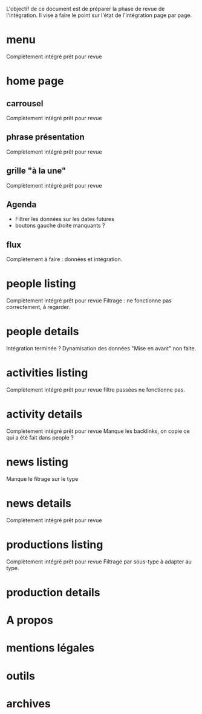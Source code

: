 L'objectif de ce document est de préparer la phase de revue de l'intégration.
Il vise à faire le point sur l'état de l'intégration page par page.

# menu

Complètement intégré prêt pour revue

# home page

## carrousel

Complètement intégré prêt pour revue

## phrase présentation

Complètement intégré prêt pour revue

## grille "à la une"

Complètement intégré prêt pour revue

## Agenda

- Filtrer les données sur les dates futures
- boutons gauche droite manquants ? 

## flux

Complètement à faire : données et intégration. 

# people listing

Complètement intégré prêt pour revue
Filtrage : ne fonctionne pas correctement, à regarder.

# people details

Intégration terminée ?
Dynamisation des données "Mise en avant" non faite.

# activities listing

Complètement intégré prêt pour revue
filtre passées ne fonctionne pas.

# activity details

Complètement intégré prêt pour revue
Manque les backlinks, on copie ce qui a été fait dans people ?

# news listing

Manque le fitrage sur le type

# news details

Complètement intégré prêt pour revue

# productions listing

Complètement intégré prêt pour revue
Filtrage par sous-type à adapter au type.

# production details

# A propos

# mentions légales

# outils

# archives